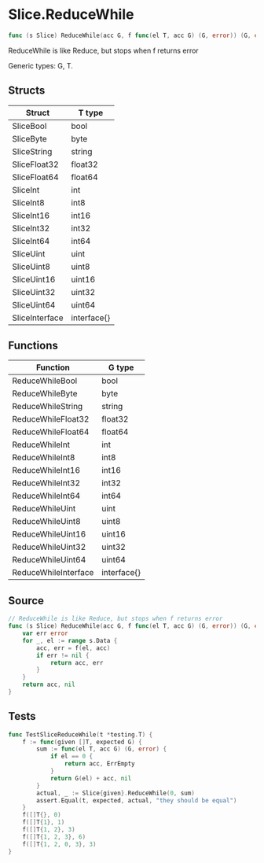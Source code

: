 # Slice.ReduceWhile

```go
func (s Slice) ReduceWhile(acc G, f func(el T, acc G) (G, error)) (G, error)
```

ReduceWhile is like Reduce, but stops when f returns error

Generic types: G, T.

## Structs

| Struct | T type |
| ------ | ------ |
| SliceBool | bool |
| SliceByte | byte |
| SliceString | string |
| SliceFloat32 | float32 |
| SliceFloat64 | float64 |
| SliceInt | int |
| SliceInt8 | int8 |
| SliceInt16 | int16 |
| SliceInt32 | int32 |
| SliceInt64 | int64 |
| SliceUint | uint |
| SliceUint8 | uint8 |
| SliceUint16 | uint16 |
| SliceUint32 | uint32 |
| SliceUint64 | uint64 |
| SliceInterface | interface{} |

## Functions

| Function | G type |
| -------- | ------ |
| ReduceWhileBool | bool |
| ReduceWhileByte | byte |
| ReduceWhileString | string |
| ReduceWhileFloat32 | float32 |
| ReduceWhileFloat64 | float64 |
| ReduceWhileInt | int |
| ReduceWhileInt8 | int8 |
| ReduceWhileInt16 | int16 |
| ReduceWhileInt32 | int32 |
| ReduceWhileInt64 | int64 |
| ReduceWhileUint | uint |
| ReduceWhileUint8 | uint8 |
| ReduceWhileUint16 | uint16 |
| ReduceWhileUint32 | uint32 |
| ReduceWhileUint64 | uint64 |
| ReduceWhileInterface | interface{} |

## Source

```go
// ReduceWhile is like Reduce, but stops when f returns error
func (s Slice) ReduceWhile(acc G, f func(el T, acc G) (G, error)) (G, error) {
	var err error
	for _, el := range s.Data {
		acc, err = f(el, acc)
		if err != nil {
			return acc, err
		}
	}
	return acc, nil
}
```

## Tests

```go
func TestSliceReduceWhile(t *testing.T) {
	f := func(given []T, expected G) {
		sum := func(el T, acc G) (G, error) {
			if el == 0 {
				return acc, ErrEmpty
			}
			return G(el) + acc, nil
		}
		actual, _ := Slice{given}.ReduceWhile(0, sum)
		assert.Equal(t, expected, actual, "they should be equal")
	}
	f([]T{}, 0)
	f([]T{1}, 1)
	f([]T{1, 2}, 3)
	f([]T{1, 2, 3}, 6)
	f([]T{1, 2, 0, 3}, 3)
}
```